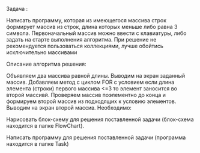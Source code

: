 Задача :

Написать программу, которая из имеющегося массива строк формирует массив из строк, длина которых меньше либо равна 3 символа. Первоначальный массив можно ввести с клавиатуры, либо задать на старте выполнения алгоритма. При решение не рекомендуется пользоваться коллекциями, лучше обойтись исключительно массивами

Описание алгоритма решения:

Объявляем два массива равной длины.
Выводим на экран заданный массив.
Добавляем метод с циклом FOR с условием если длина элемента (строки) первого массива <=3 то элемент заносится во второй массивй. Проверяем массив поэлементно до конца и формируем второй массив из подходящих к условию элементов.
Выводим на экран второй массив.
Необходимо:

Нарисовать блок-схему для решения поставленной задачи (блок-схема находится в папке FlowChart).

Написать программу для решения поставленной задачи (программа находится в папке Task)